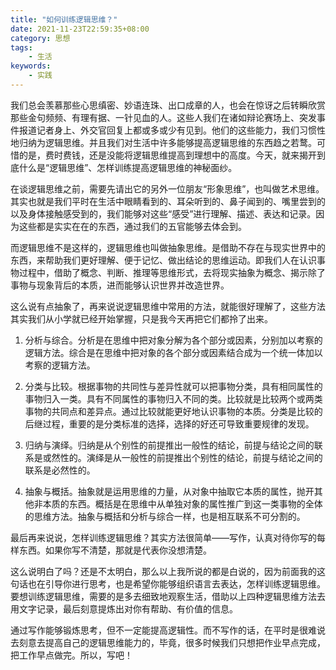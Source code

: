 ```yaml
---
title: "如何训练逻辑思维？"
date: 2021-11-23T22:59:35+08:00
category: 思想
tags:
    - 生活
keywords:
    - 实践
---
```


我们总会羡慕那些心思缜密、妙语连珠、出口成章的人，也会在惊讶之后转瞬欣赏那些金句频频、有理有据、一针见血的人。这些人我们在诸如辩论赛场上、突发事件报道记者身上、外交官回复上都或多或少有见到。他们的这些能力，我们习惯性地归纳为逻辑思维。并且我们对生活中许多能够提高逻辑思维的东西趋之若鹜。可惜的是，费时费钱，还是没能将逻辑思维提高到理想中的高度。今天，就来揭开到底什么是“逻辑思维”、怎样训练提高逻辑思维的神秘面纱。



在谈逻辑思维之前，需要先请出它的另外一位朋友“形象思维”，也叫做艺术思维。其实也就是我们平时在生活中眼睛看到的、耳朵听到的、鼻子闻到的、嘴里尝到的以及身体接触感受到的，我们能够对这些“感受”进行理解、描述、表达和记录。因为这些都是实实在在的东西，通过我们的五官能够去体会到。



而逻辑思维不是这样的，逻辑思维也叫做抽象思维。是借助不存在与现实世界中的东西，来帮助我们更好理解、便于记忆、做出结论的思维运动。即我们人在认识事物过程中，借助了概念、判断、推理等思维形式，去将现实抽象为概念、揭示除了事物与现象背后的本质，进而能够认识世界并改造世界。



这么说有点抽象了，再来说说逻辑思维中常用的方法，就能很好理解了，这些方法其实我们从小学就已经开始掌握，只是我今天再把它们都拎了出来。

1. 分析与综合。分析是在思维中把对象分解为各个部分或因素，分别加以考察的逻辑方法。综合是在思维中把对象的各个部分或因素结合成为一个统一体加以考察的逻辑方法。

2. 分类与比较。根据事物的共同性与差异性就可以把事物分类，具有相同属性的事物归入一类。具有不同属性的事物归入不同的类。比较就是比较两个或两类事物的共同点和差异点。通过比较就能更好地认识事物的本质。分类是比较的后继过程，重要的是分类标准的选择，选择的好还可导致重要规律的发现。

3. 归纳与演绎。归纳是从个别性的前提推出一般性的结论，前提与结论之间的联系是或然性的。演绎是从一般性的前提推出个别性的结论，前提与结论之间的联系是必然性的。

4. 抽象与概括。抽象就是运用思维的力量，从对象中抽取它本质的属性，抛开其他非本质的东西。概括是在思维中从单独对象的属性推广到这一类事物的全体的思维方法。抽象与概括和分析与综合一样，也是相互联系不可分割的。



最后再来说说，怎样训练逻辑思维？其实方法很简单——写作，认真对待你写的每样东西。如果你写不清楚，那就是代表你没想清楚。



这么说明白了吗？还是不太明白，那么以上我所说的都是白说的，因为前面我的这句话也在引导你进行思考，也是希望你能够组织语言去表达，怎样训练逻辑思维。要想训练逻辑思维，需要的是多去细致地观察生活，借助以上四种逻辑思维方法去用文字记录，最后刻意提炼出对你有帮助、有价值的信息。



通过写作能够锻炼思考，但不一定能提高逻辑性。而不写作的话，在平时是很难说去刻意去提高自己的逻辑思维能力的，毕竟，很多时候我们只想把作业早点完成，把工作早点做完。所以，写吧！
